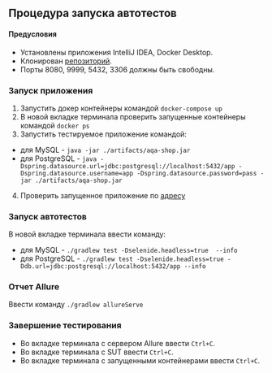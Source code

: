 ## Процедура запуска автотестов

#### Предусловия
+ Установлены приложения IntelliJ IDEA, Docker Desktop.
+ Клонирован [репозиторий](https://github.com/Aleks282/Diplom).
+ Порты 8080, 9999, 5432, 3306 должны быть свободны.

### Запуск приложения
1. Запустить докер контейнеры командой `docker-compose up`
2. В новой вкладке терминала проверить запущенные контейнеры командой `docker ps`
3. Запустить тестируемое приложение командой:
+ для MySQL - `java -jar ./artifacts/aqa-shop.jar`
+ для PostgreSQL - `java -Dspring.datasource.url=jdbc:postgresql://localhost:5432/app -Dspring.datasource.username=app -Dspring.datasource.password=pass -jar ./artifacts/aqa-shop.jar`
4. Проверить запущенное приложение по [адресу](http://localhost:8080/)

### Запуск автотестов
В новой вкладке терминала ввести команду:
+ для MySQL - `./gradlew test -Dselenide.headless=true  --info`
+ для PostgreSQL - `./gradlew test -Dselenide.headless=true -Ddb.url=jdbc:postgresql://localhost:5432/app --info`

### Отчет Allure
Ввести команду `./gradlew allureServe`

### Завершение тестирования
+ Во вкладке терминала с сервером Allure ввести `Ctrl+C`.
+ Во вкладке терминала с SUT ввести `Ctrl+C`.
+ Во вкладке терминала с запущенными контейнерами ввести `Ctrl+C`.


